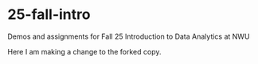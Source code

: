 # 25-fall-intro
Demos and assignments for Fall 25 Introduction to Data Analytics at NWU

Here I am making a change to the forked copy.
